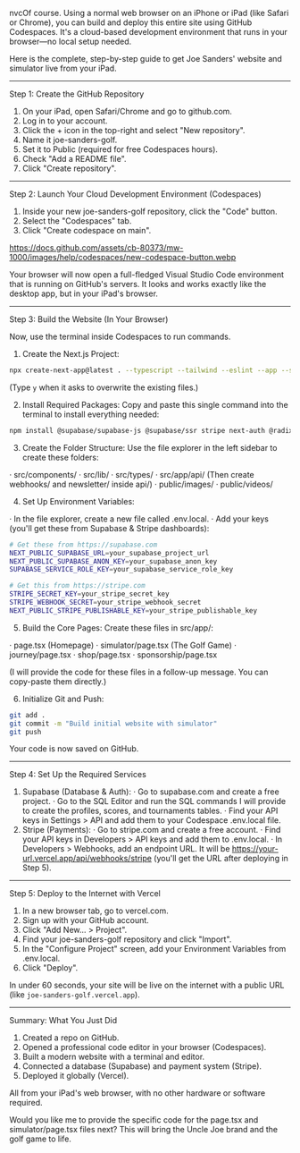 nvcOf course. Using a normal web browser on an iPhone or iPad (like Safari or Chrome), you can build and deploy this entire site using GitHub Codespaces. It's a cloud-based development environment that runs in your browser—no local setup needed.

Here is the complete, step-by-step guide to get Joe Sanders' website and simulator live from your iPad.

---

Step 1: Create the GitHub Repository

1. On your iPad, open Safari/Chrome and go to github.com.
2. Log in to your account.
3. Click the + icon in the top-right and select "New repository".
4. Name it joe-sanders-golf.
5. Set it to Public (required for free Codespaces hours).
6. Check "Add a README file".
7. Click "Create repository".

---

Step 2: Launch Your Cloud Development Environment (Codespaces)

1. Inside your new joe-sanders-golf repository, click the "Code" button.
2. Select the "Codespaces" tab.
3. Click "Create codespace on main".

https://docs.github.com/assets/cb-80373/mw-1000/images/help/codespaces/new-codespace-button.webp

Your browser will now open a full-fledged Visual Studio Code environment that is running on GitHub's servers. It looks and works exactly like the desktop app, but in your iPad's browser.

---

Step 3: Build the Website (In Your Browser)

Now, use the terminal inside Codespaces to run commands.

1. Create the Next.js Project:

```bash
npx create-next-app@latest . --typescript --tailwind --eslint --app --src-dir --import-alias "@/*"
```

(Type `y` when it asks to overwrite the existing files.)

2. Install Required Packages: Copy and paste this single command into the terminal to install everything needed:

```bash
npm install @supabase/supabase-js @supabase/ssr stripe next-auth @radix-ui/react-dialog lucide-react
```

3. Create the Folder Structure: Use the file explorer in the left sidebar to create these folders:

· src/components/
· src/lib/
· src/types/
· src/app/api/ (Then create webhooks/ and newsletter/ inside api/)
· public/images/
· public/videos/

4. Set Up Environment Variables:

· In the file explorer, create a new file called .env.local.
· Add your keys (you'll get these from Supabase & Stripe dashboards):

```bash
# Get these from https://supabase.com
NEXT_PUBLIC_SUPABASE_URL=your_supabase_project_url
NEXT_PUBLIC_SUPABASE_ANON_KEY=your_supabase_anon_key
SUPABASE_SERVICE_ROLE_KEY=your_supabase_service_role_key

# Get this from https://stripe.com
STRIPE_SECRET_KEY=your_stripe_secret_key
STRIPE_WEBHOOK_SECRET=your_stripe_webhook_secret
NEXT_PUBLIC_STRIPE_PUBLISHABLE_KEY=your_stripe_publishable_key
```

5. Build the Core Pages: Create these files in src/app/:

· page.tsx (Homepage)
· simulator/page.tsx (The Golf Game)
· journey/page.tsx
· shop/page.tsx
· sponsorship/page.tsx

(I will provide the code for these files in a follow-up message. You can copy-paste them directly.)

6. Initialize Git and Push:

```bash
git add .
git commit -m "Build initial website with simulator"
git push
```

Your code is now saved on GitHub.

---

Step 4: Set Up the Required Services

1. Supabase (Database & Auth):
   · Go to supabase.com and create a free project.
   · Go to the SQL Editor and run the SQL commands I will provide to create the profiles, scores, and tournaments tables.
   · Find your API keys in Settings > API and add them to your Codespace .env.local file.
2. Stripe (Payments):
   · Go to stripe.com and create a free account.
   · Find your API keys in Developers > API keys and add them to .env.local.
   · In Developers > Webhooks, add an endpoint URL. It will be https://your-url.vercel.app/api/webhooks/stripe (you'll get the URL after deploying in Step 5).

---

Step 5: Deploy to the Internet with Vercel

1. In a new browser tab, go to vercel.com.
2. Sign up with your GitHub account.
3. Click "Add New... > Project".
4. Find your joe-sanders-golf repository and click "Import".
5. In the "Configure Project" screen, add your Environment Variables from .env.local.
6. Click "Deploy".

In under 60 seconds, your site will be live on the internet with a public URL (like `joe-sanders-golf.vercel.app`).

---

Summary: What You Just Did

1. Created a repo on GitHub.
2. Opened a professional code editor in your browser (Codespaces).
3. Built a modern website with a terminal and editor.
4. Connected a database (Supabase) and payment system (Stripe).
5. Deployed it globally (Vercel).

All from your iPad's web browser, with no other hardware or software required.

Would you like me to provide the specific code for the page.tsx and simulator/page.tsx files next? This will bring the Uncle Joe brand and the golf game to life.